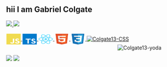 ## hii I am Gabriel Colgate
 <div>
  <a href="https://github.com/Colgate13">
  <img height="200em" src="https://github-readme-stats.vercel.app/api?username=Colgate13&show_icons=true&theme=dracula&include_all_commits=true&count_private=true"/>
  <img height="200em" src="https://github-readme-stats.vercel.app/api/top-langs/?username=Colgate13&layout=compact&langs_count=7&theme=dracula"/>
</div>
<div style="display: inline_block"><br>
  <img align="center" alt="Colgate13-Js" height="30" width="40" src="https://raw.githubusercontent.com/devicons/devicon/master/icons/javascript/javascript-plain.svg">
  <img align="center" alt="Colgate13-Ts" height="30" width="40" src="https://raw.githubusercontent.com/devicons/devicon/master/icons/typescript/typescript-plain.svg">
  <img align="center" alt="Colgate13-React" height="30" width="40" src="https://raw.githubusercontent.com/devicons/devicon/master/icons/react/react-original.svg">
  <img align="center" alt="Colgate13-HTML" height="30" width="40" src="https://raw.githubusercontent.com/devicons/devicon/master/icons/html5/html5-original.svg">
  <img align="center" alt="Colgate13-CSS" height="30" width="40" src="https://raw.githubusercontent.com/devicons/devicon/master/icons/css3/css3-original.svg">
  <img align="center" alt="Colgate13-CSS" height="40" width="40" src="https://img.icons8.com/color/48/000000/c-programming.png">
  <img align="right" alt="Colgate13-yoda" height="200em" width="200em" src="https://media.giphy.com/media/o0vwzuFwCGAFO/giphy.gif">
</div>
  
  ##
 
<div> 
  <a href = "mailto:gabreilbarros13@gmail.com"><img src="https://img.shields.io/badge/-Gmail-%23333?style=for-the-badge&logo=gmail&logoColor=white" target="_blank"></a>
  <a href="https://www.linkedin.com/in/www.linkedin.com/in/gabriel-colgate" target="_blank"><img src="https://img.shields.io/badge/-LinkedIn-%230077B5?style=for-the-badge&logo=linkedin&logoColor=white" target="_blank"></a>  
</div>
